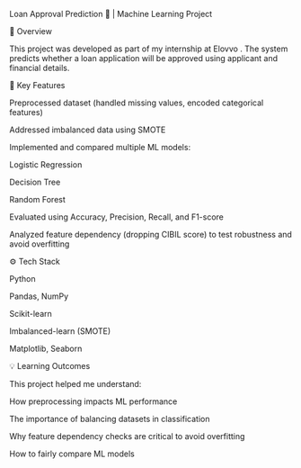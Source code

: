 Loan Approval Prediction 🏦 | Machine Learning Project


📌 Overview

This project was developed as part of my internship at Elovvo
.
The system predicts whether a loan application will be approved using applicant and financial details.

🔑 Key Features

Preprocessed dataset (handled missing values, encoded categorical features)

Addressed imbalanced data using SMOTE

Implemented and compared multiple ML models:

Logistic Regression

Decision Tree

Random Forest

Evaluated using Accuracy, Precision, Recall, and F1-score

Analyzed feature dependency (dropping CIBIL score) to test robustness and avoid overfitting

⚙️ Tech Stack

Python 

Pandas, NumPy

Scikit-learn

Imbalanced-learn (SMOTE)

Matplotlib, Seaborn

💡 Learning Outcomes

This project helped me understand:

How preprocessing impacts ML performance

The importance of balancing datasets in classification

Why feature dependency checks are critical to avoid overfitting

How to fairly compare ML models
